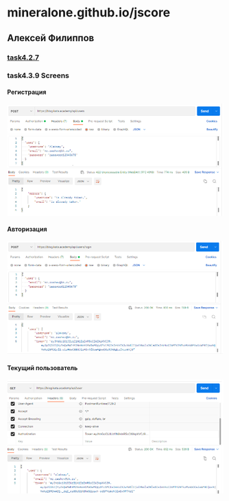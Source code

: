 # mineralone.github.io/jscore

## Алексей Филиппов

### [task4.2.7](https://mineralone.github.io/jscore/)

### task4.3.9 Screens

#### Регистрация

![Registration](https://github.com/mineralone/jscore/raw/main/screensTask439/registration.PNG)

#### Авторизация

![Authentication](https://github.com/mineralone/jscore/raw/main/screensTask439/authentication.PNG)

#### Текущий пользователь

![CurrentUser](https://github.com/mineralone/jscore/raw/main/screensTask439/currentUser.PNG)
